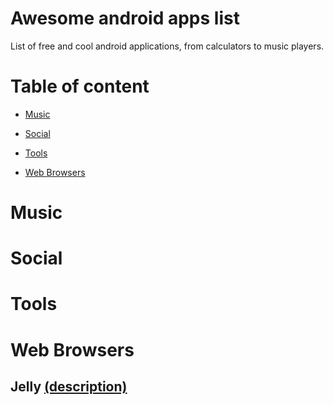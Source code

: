 # Awesome android apps list
List of free and cool android applications,
from calculators to music players.
# Table of content

* [Music](#music)


* [Social](#social)

* [Tools](#tools)

* [Web Browsers](#web-browsers)

# Music

# Social

# Tools

# Web Browsers
## Jelly [(description)]( #jelly )
